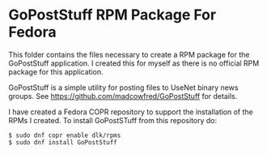 #  GoPostStuff RPM Package For Fedora 

This folder contains the files necessary to create a RPM package for the
GoPostStuff application.  I created this for myself as there is no
official RPM package for this application.

GoPostStuff is a simple utility for posting files to UseNet binary news 
groups.  See https://github.com/madcowfred/GoPostStuff for details. 

I have created a Fedora COPR repository to support the installation of
the RPMs I created.  To install GoPostSTuff from this repository do:
```
$ sudo dnf copr enable dlk/rpms
$ sudo dnf install GoPostStuff
